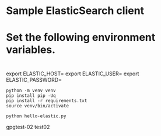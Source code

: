 # Sample ElasticSearch client

#
# Set the following environment variables.
#

export ELASTIC_HOST=
export ELASTIC_USER=
export ELASTIC_PASSWORD=

```
python -m venv venv
pip install pip -Uq
pip install -r requirements.txt
source venv/bin/activate
```
```
python hello-elastic.py
```

gpgtest-02
test02

